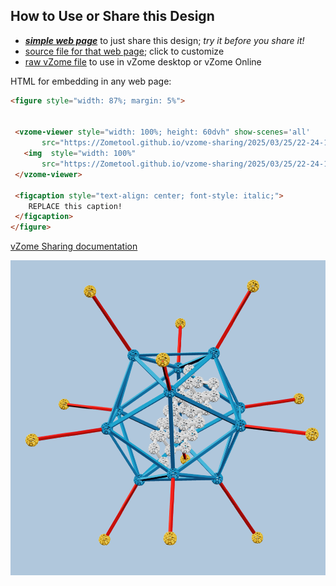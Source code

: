 
## How to Use or Share this Design

 - [***simple web page***](<https://Zometool.github.io/vzome-sharing/2025/03/25/22-24-17-308Z-PRJ-VIR-Animal-Virus/>) to just share this design; *try it before you share it!*
 - [source file for that web page](<https://github.com/Zometool/vzome-sharing/edit/main/2025/03/25/22-24-17-308Z-PRJ-VIR-Animal-Virus/index.md>); click to customize
 - [raw vZome file](<https://raw.githubusercontent.com/Zometool/vzome-sharing/main/2025/03/25/22-24-17-308Z-PRJ-VIR-Animal-Virus/PRJ-VIR-Animal-Virus.vZome>) to use in vZome desktop or vZome Online
 
 HTML for embedding in any web page:
 ```html
<figure style="width: 87%; margin: 5%">
  
  
  <vzome-viewer style="width: 100%; height: 60dvh" show-scenes='all'
        src="https://Zometool.github.io/vzome-sharing/2025/03/25/22-24-17-308Z-PRJ-VIR-Animal-Virus/PRJ-VIR-Animal-Virus.vZome" >
    <img  style="width: 100%"
        src="https://Zometool.github.io/vzome-sharing/2025/03/25/22-24-17-308Z-PRJ-VIR-Animal-Virus/PRJ-VIR-Animal-Virus.png" >
  </vzome-viewer>

  <figcaption style="text-align: center; font-style: italic;">
     REPLACE this caption!
  </figcaption>
</figure>

 ```

[vZome Sharing documentation](https://vzome.github.io/vzome/sharing.html#how-it-works)

![Image](<PRJ-VIR-Animal-Virus.png>)

